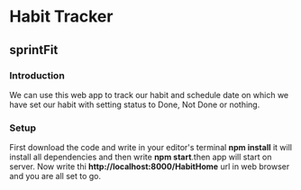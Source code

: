# Habit Tracker
## sprintFit

### Introduction
We can use this web app to track our habit and schedule date on which we have set our habit with setting status to Done, Not Done or nothing.

### Setup
First download the code and write in your editor's terminal **npm install** it will install all dependencies and then write **npm start**.then app will start on server.
Now write thi **http://localhost:8000/HabitHome** url in web browser and you are all set to go.
